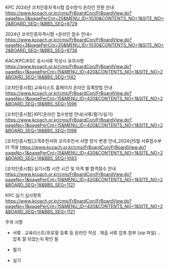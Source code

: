 KPC
2024년 코치인증자격시험 접수방식 온라인 전환 안내
https://www.kcoach.or.kr/cms/FrBoardCon/FrBoardView.do?pageNo=3&pagePerCnt=20&MENU_ID=1030&CONTENTS_NO=1&SITE_NO=2&BOARD_SEQ=1&BBS_SEQ=6729

2024년 코치인증자격시험 <온라인 접수 안내>
https://www.kcoach.or.kr/cms/FrBoardCon/FrBoardView.do?pageNo=3&pagePerCnt=20&MENU_ID=1030&CONTENTS_NO=1&SITE_NO=2&BOARD_SEQ=1&BBS_SEQ=6736

KAC/KPC/KSC 응시서류 작성시 유의사항
https://www.kcoach.or.kr/cms/FrBoardCon/FrBoardView.do?pageNo=1&pagePerCnt=15&MENU_ID=420&CONTENTS_NO=1&SITE_NO=2&BOARD_SEQ=18&BBS_SEQ=1142

[코치인증시험] 교육리스트 홈페이지 온라인 등록방법 안내
https://www.kcoach.or.kr/cms/FrBoardCon/FrBoardView.do?pageNo=1&pagePerCnt=15&MENU_ID=420&CONTENTS_NO=1&SITE_NO=2&BOARD_SEQ=18&BBS_SEQ=1096

[코치인증시험] KPC온라인 접수방법 안내(서류/필기/실기)
https://www.kcoach.or.kr/cms/FrBoardCon/FrBoardView.do?pageNo=1&pagePerCnt=15&MENU_ID=420&CONTENTS_NO=1&SITE_NO=2&BOARD_SEQ=18&BBS_SEQ=1098

[코치인증시험]고객추천서와 코치추천서 서명 방식 변경 안내_2024년5월 서류접수부터 적용
https://www.kcoach.or.kr/cms/FrBoardCon/FrBoardView.do?pageNo=1&pagePerCnt=15&MENU_ID=420&CONTENTS_NO=1&SITE_NO=2&BOARD_SEQ=18&BBS_SEQ=1083

[코치인증시험] 실기시험 시연 시간 및 자격 별 합격점수 안내
https://www.kcoach.or.kr/cms/FrBoardCon/FrBoardView.do?pageNo=1&pagePerCnt=15&MENU_ID=420&CONTENTS_NO=1&SITE_NO=2&BOARD_SEQ=18&BBS_SEQ=1121

KPC 실기 심사항목
https://www.kcoach.or.kr/cms/FrBoardCon/FrBoardView.do?pageNo=1&pagePerCnt=15&MENU_ID=420&CONTENTS_NO=1&SITE_NO=2&BOARD_SEQ=18&BBS_SEQ=1121


주의 사항
- 서류
. 교육리스트/프로필 등록 등 온라인 작성
. 제출 서류 압축 첨부 (zip 파일)
.. 압축 잘 되었는지 확인 필
 
- 필기

 
- 실기
 
